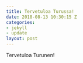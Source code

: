 ```yaml
---
title: Tervetuloa Turussa!
date: 2018-08-13 10:30:15 Z
categories:
- jekyll
- update
layout: post
---
```


Tervetuloa Turunen!



[jekyll-docs]: http://jekyllrb.com/docs/home
[jekyll-gh]:   https://github.com/jekyll/jekyll
[jekyll-talk]: https://talk.jekyllrb.com/

